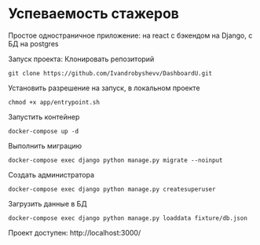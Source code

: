 # Успеваемость стажеров
Простое одностраничное приложение: на react c бэкендом на Django, с БД на postgres

Запуск проекта:
Клонировать репозиторий
````
git clone https://github.com/Ivandrobyshevv/DashboardU.git
````
Установить разрешение на запуск, в локальном проекте
````
chmod +x app/entrypoint.sh
````
Запустить контейнер
```
docker-compose up -d
```
Выполнить миграцию
```
docker-compose exec django python manage.py migrate --noinput
```
Создать администратора
```
docker-compose exec django python manage.py createsuperuser 
```
Загрузить данные в БД
```
docker-compose exec django python manage.py loaddata fixture/db.json
```

Проект доступен: http://localhost:3000/
